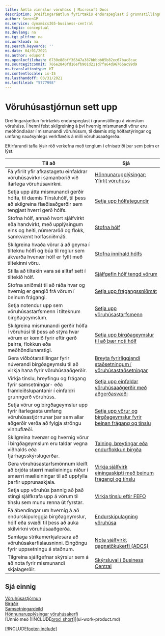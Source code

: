 ```yaml
---
title: Áætla vinnslur vöruhúss | Microsoft Docs
description: Dreifingaráætlun fyrirtækis endurspeglast í grunnstillingu á vinnslum vöruhúss. Í henni felst skilgreining á því hvernig mismunandi vörur eru meðhöndlaðar í mismunandi vöruhúsum, til dæmis stig hólfastýringar og umfang nauðsynlegs verkflæðis á milli vöruhúsaaðgerða.
author: SorenGP
ms.service: dynamics365-business-central
ms.topic: conceptual
ms.devlang: na
ms.tgt_pltfrm: na
ms.workload: na
ms.search.keywords: ''
ms.date: 04/01/2021
ms.author: edupont
ms.openlocfilehash: 6730e88bff36347a387bbbbb05b82ec67bac8cac
ms.sourcegitcommit: 766e2840fd16efb901d211d7fa64d96766ac99d9
ms.translationtype: HT
ms.contentlocale: is-IS
ms.lasthandoff: 03/31/2021
ms.locfileid: "5777998"
---
```

# <a name="setting-up-warehouse-management"></a>Vöruhúsastjórnun sett upp
Dreifingaráætlun fyrirtækis endurspeglast í grunnstillingu á vinnslum vöruhúss. Í henni felst skilgreining á því hvernig mismunandi vörur eru meðhöndlaðar í mismunandi vöruhúsum, til dæmis stig hólfastýringar og umfang nauðsynlegs verkflæðis á milli vöruhúsaaðgerða.  

 Eftirfarandi tafla lýsir röð verkefna með tenglum í efnisatriði þar sem þeim er lýst.   

|**Til að**|**Sjá**|  
|------------|-------------|  
|Fá yfirlit yfir afkastagetu einfaldrar vöruhúsavirkni samanborið við ítarlega vöruhúsavirkni.|[Hönnunarupplýsingar: Yfirlit vöruhúss](design-details-warehouse-overview.md)|  
|Setja upp átta mismunandi gerðir hólfa, til dæmis Tínsluhólf, til þess að skilgreina flæðisaðgerðir sem tengjast hverri gerð hólfs.|[Setja upp hólfategundir](warehouse-how-to-set-up-bin-types.md)|  
|Stofna hólf, annað hvort sjálfvirkt eða handvirkt, með upplýsingum eins og heiti, númeraröð og flokk, samkvæmt hólfasniðmáti.|[Stofna hólf](warehouse-how-to-create-individual-bins.md)|  
|Skilgreina hvaða vörur á að geyma í tilteknu hólfi og búa til reglur sem ákvarða hvenær hólf er fyllt með tiltekinni vöru.|[Stofna innihald hólfs](warehouse-how-to-set-up-bin-contents.md)|  
|Stilla að tiltekin vara sé alltaf sett í tiltekið hólf.|[Sjálfgefin hólf tengd vörum](warehouse-how-to-assign-default-bins-to-items.md)|
|Stofna sniðmát til að ráða hvar og hvernig er gengið frá vörum í beinum frágangi.|[Setja upp frágangssniðmát](warehouse-how-to-set-up-put-away-templates.md)|
|Setja notendur upp sem vöruhúsastarfsmenn í tilteknum birgðageymslum.|[Setja upp vöruhúsastarfsmenn](warehouse-how-to-set-up-warehouse-employees.md)|
|Skilgreina mismunandi gerðir hólfa í vöruhúsi til þess að stýra hvar vörum er komið fyrir eftir gerð þeirra, flokkun eða meðhöndlunarstigi.|[Setja upp birgðageymslur til að þær noti hólf](warehouse-how-to-set-up-locations-to-use-bins.md)|
|Gera viðbótarstillingar fyrir núverandi birgðageymslu til að virkja hana fyrir vöruhúsaaðgerðir.|[Breyta fyrirliggjandi staðsetningum í vöruhúsastaðsetningar](warehouse-how-to-convert-existing-locations-to-warehouse-locations.md)|
|Virkja tínslu, hreyfingu og frágang fyrir samsetningar- eða framleiðslupantanir í einfaldri grunngerð vöruhúss.|[Setja upp einfaldar vöruhúsaaðgerðir með aðgerðasvæði](warehouse-how-to-set-up-basic-warehouses-with-operations-areas.md)|  
|Setja vörur og birgðageymslur upp fyrir ítarlegasta umfang vöruhúsastjórnunar þar sem allar aðgerðir verða að fylgja ströngu vinnuflæði.|[Setja upp vörur og birgðageymslur fyrir beinan frágang og tínslu](warehouse-how-to-set-up-items-for-directed-put-away-and-pick.md)|  
|Skilgreina hvenær og hvernig vörur í birgðageymslum eru taldar vegna viðhalds eða fjárhagsskýrslugerðar.|[Talning, breytingar eða endurflokkun birgða](inventory-how-count-adjust-reclassify.md)|
|Gera vöruhúsastarfsmönnum kleift að brjóta stærri mælieiningu niður í smærri mælieiningar til að uppfylla þarfir upprunaskjala.|[Virkja sjálfvirk einingaskipti með beinum frágangi og tínslu](warehouse-enable-automatic-breaking-bulk-with-directed-put-away-and-pick.md)|  
|Setja upp vöruhús þannig að það stingi sjálfkrafa upp á vörum til tínslu sem munu renna út fyrstar.|[Virkja tínslu eftir FEFO](warehouse-picking-by-fefo.md)|
|Fá ábendingar um hvernig á að endurskipuleggja birgðageymslur, hólf eða svæði til þess að auka skilvirkni vöruhúsaaðgerða.|[Endurskipulagning vöruhúsa](warehouse-how-to-restructure-warehouses.md)|
|Samlaga strikamerkjalesara að vöruhúsakerfislausninni. Eingöngu fyrir uppsetningu á staðnum.|[Nota sjálfvirkt gagnatökukerfi (ADCS)](warehouse-use-automated-data-capture-systems-adcs.md)|
|Tilgreina sjálfgefnar skýrslur sem á að nota fyrir mismunandi skjalagerðir.|[Skýrsluval í Business Central](across-report-selections.md)|

## <a name="see-also"></a>Sjá einnig  
[Vöruhúsastjórnun](warehouse-manage-warehouse.md)  
[Birgðir](inventory-manage-inventory.md)  
[Samsetningardeild](assembly-assemble-items.md)    
[Hönnunarupplýsingar vöruhúsakerfi](design-details-warehouse-management.md)  
[Unnið með [!INCLUDE[prod_short](includes/prod_short.md)]](ui-work-product.md)


[!INCLUDE[footer-include](includes/footer-banner.md)]